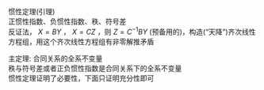 惯性定理(引理)  
正惯性指数、负惯性指数、秩、符号差  
反证法， $X=BY$ ， $X=CZ$ ，则 $Z=C^{-1}BY$ (预备用的)，构造(“天降”)齐次线性方程组，用这个齐次线性方程组有非零解推矛盾  
  
主定理: 合同关系的全系不变量  
秩与符号差或者正负惯性指数是合同关系下的全系不变量  
惯性定理证明了必要性，下面只证明充分性即可  

